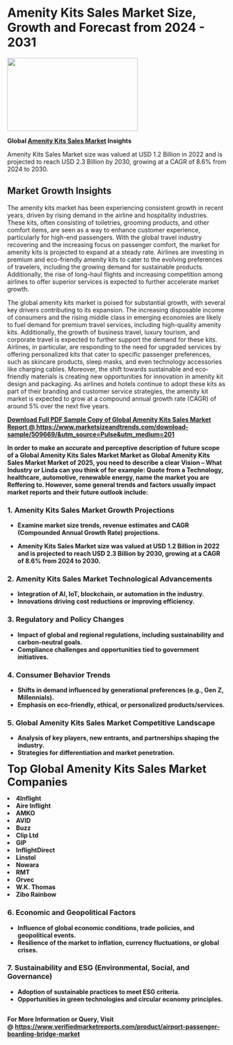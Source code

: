 <H1>Amenity Kits Sales Market Size, Growth and Forecast from 2024 - 2031</H1><img class="aligncenter size-medium wp-image-584254" src="https://thirdeyenews.in/wp-content/uploads/2024/09/Global-Market-Research-300x168.jpeg" alt="" width="300" height="168" /><p><strong>Global&nbsp;<a href="https://www.marketsizeandtrends.com/download-sample/509669/&amp;utm_source=Pulse&amp;utm_medium=201">Amenity Kits Sales Market</a> Insights</strong></p><p>Amenity Kits Sales Market size was valued at USD 1.2 Billion in 2022 and is projected to reach USD 2.3 Billion by 2030, growing at a CAGR of 8.6% from 2024 to 2030.</p><p><h2>Market Growth Insights</h2> <p>The amenity kits market has been experiencing consistent growth in recent years, driven by rising demand in the airline and hospitality industries. These kits, often consisting of toiletries, grooming products, and other comfort items, are seen as a way to enhance customer experience, particularly for high-end passengers. With the global travel industry recovering and the increasing focus on passenger comfort, the market for amenity kits is projected to expand at a steady rate. Airlines are investing in premium and eco-friendly amenity kits to cater to the evolving preferences of travelers, including the growing demand for sustainable products. Additionally, the rise of long-haul flights and increasing competition among airlines to offer superior services is expected to further accelerate market growth.</p> <p><strong><a href="#"></a></strong></p> <p>The global amenity kits market is poised for substantial growth, with several key drivers contributing to its expansion. The increasing disposable income of consumers and the rising middle class in emerging economies are likely to fuel demand for premium travel services, including high-quality amenity kits. Additionally, the growth of business travel, luxury tourism, and corporate travel is expected to further support the demand for these kits. Airlines, in particular, are responding to the need for upgraded services by offering personalized kits that cater to specific passenger preferences, such as skincare products, sleep masks, and even technology accessories like charging cables. Moreover, the shift towards sustainable and eco-friendly materials is creating new opportunities for innovation in amenity kit design and packaging. As airlines and hotels continue to adopt these kits as part of their branding and customer service strategies, the amenity kit market is expected to grow at a compound annual growth rate (CAGR) of around 5% over the next five years.</p> <p><strong><a href="#"></p><p><span class=""><strong>Download Full PDF Sample Copy of Global Amenity Kits Sales Market Report</strong> @ <a href="https://www.marketsizeandtrends.com/download-sample/509669/&amp;utm_source=Pulse&amp;utm_medium=201" target="_blank">https://www.marketsizeandtrends.com/download-sample/509669/&amp;utm_source=Pulse&amp;utm_medium=201</a></span></p><p>In order to make an accurate and perceptive description of future scope of a Global&nbsp;Amenity Kits Sales Market Market as Global&nbsp;Amenity Kits Sales Market Market of 2025, you need to describe a clear Vision &ndash; What Industry or Linda can you think of for example: Quote from a Technology, healthcare, automotive, renewable energy, name the market you are Reffering to. However, some general trends and factors usually impact market reports and their future outlook include:</p><h3>1.&nbsp;<strong>Amenity Kits Sales Market Growth Projections</strong></h3><ul><li>Examine market size trends, revenue estimates and CAGR (Compounded Annual Growth Rate) projections.</li><li><p>Amenity Kits Sales Market size was valued at USD 1.2 Billion in 2022 and is projected to reach USD 2.3 Billion by 2030, growing at a CAGR of 8.6% from 2024 to 2030.</p></li></ul><h3>2.&nbsp;<strong>Amenity Kits Sales Market Technological Advancements</strong></h3><ul><li>Integration of AI, IoT, blockchain, or automation in the industry.</li><li>Innovations driving cost reductions or improving efficiency.</li></ul><h3>3.&nbsp;<strong>Regulatory and Policy Changes</strong></h3><ul><li>Impact of global and regional regulations, including sustainability and carbon-neutral goals.</li><li>Compliance challenges and opportunities tied to government initiatives.</li></ul><h3>4.&nbsp;<strong>Consumer Behavior Trends</strong></h3><ul><li>Shifts in demand influenced by generational preferences (e.g., Gen Z, Millennials).</li><li>Emphasis on eco-friendly, ethical, or personalized products/services.</li></ul><h3>5.&nbsp;<strong>Global Amenity Kits Sales Market Competitive Landscape</strong></h3><ul><li>Analysis of key players, new entrants, and partnerships shaping the industry.</li><li>Strategies for differentiation and market penetration.</li></ul><p data-pm-slice="1 1 []"><span style="color: inherit; font-family: inherit; font-size: 25px;">Top Global Amenity Kits Sales Market Companies</span></p><div class="" data-test-id=""><p><li>4Inflight</li><li> Aire Inflight</li><li> AMKO</li><li> AVID</li><li> Buzz</li><li> Clip Ltd</li><li> GIP</li><li> InflightDirect</li><li> Linstol</li><li> Nowara</li><li> RMT</li><li> Orvec</li><li> W.K. Thomas</li><li> Zibo Rainbow</li></p></div><h3>6.&nbsp;<strong>Economic and Geopolitical Factors</strong></h3><ul><li>Influence of global economic conditions, trade policies, and geopolitical events.</li><li>Resilience of the market to inflation, currency fluctuations, or global crises.</li></ul><h3>7.&nbsp;<strong>Sustainability and ESG (Environmental, Social, and Governance)</strong></h3><ul><li>Adoption of sustainable practices to meet ESG criteria.</li><li>Opportunities in green technologies and circular economy principles.</li></ul><h2><strong style="font-size: 14px;">For More Information or Query, Visit @&nbsp;</strong><a style="background-color: #ffffff; font-size: 14px;" href="https://www.marketsizeandtrends.com/report/amenity-kits-sales-market/" target="_blank">https://www.verifiedmarketreports.com/product/airport-passenger-boarding-bridge-market</a></h2>